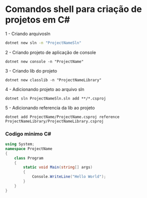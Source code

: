 # Comandos shell para criação de projetos em C# 
1 - Criando arquivosln
```bash
dotnet new sln -n "ProjectNameSln"
```

2 - Criando projeto de aplicação de console
```shell
dotnet new console -n "ProjectName"
```

3 - Criando lib do projeto
```shell
dotnet new classlib -n "ProjectNameLibrary"
```

4 -  Adicionando projeto ao arquivo sln
```shell
dotnet sln ProjectNameSln.sln add **/*.csproj
```

5 - Adicionando referencia da lib ao projeto
```shell
dotnet add ProjectName/ProjectName.csproj reference ProjectNameLibrary/ProjectNameLibrary.csproj
```

### Codigo minimo C# 
```C#
using System;
namespace ProjectName
{
	class Program
	{
		static void Main(string[] args)
		{
			Console.WriteLine("Hello World");
		}
	}
}
```
